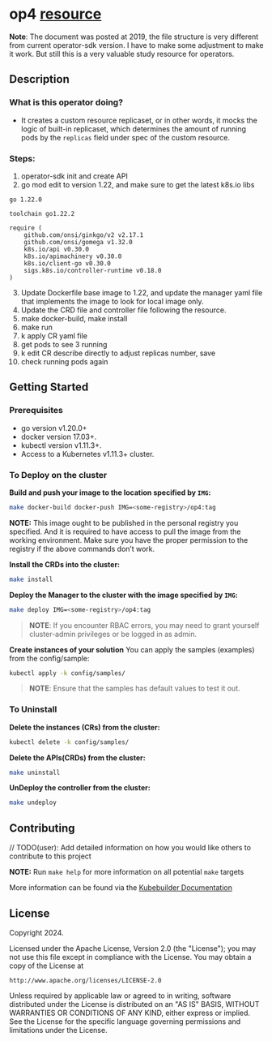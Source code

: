 # op4 [resource](https://faun.pub/writing-your-first-kubernetes-operator-8f3df4453234)
**Note**: The document was posted at 2019, the file structure is very different from current operator-sdk version. I have to make some adjustment to make it work. But still this is a very valuable study resource for operators.

## Description
### What is this operator doing? 
* It creates a custom resource replicaset, or in other words, it mocks the logic of built-in replicaset, which determines the amount of running pods by the `replicas` field under spec of the custom resource.

### Steps:
1. operator-sdk init and create API
2. go mod edit to version 1.22, and make sure to get the latest k8s.io libs
```
go 1.22.0

toolchain go1.22.2

require (
	github.com/onsi/ginkgo/v2 v2.17.1
	github.com/onsi/gomega v1.32.0
	k8s.io/api v0.30.0
	k8s.io/apimachinery v0.30.0
	k8s.io/client-go v0.30.0
	sigs.k8s.io/controller-runtime v0.18.0
)
```
3. Update Dockerfile base image to 1.22, and update the manager yaml file that implements the image to look for local image only.
4. Update the CRD file and controller file following the resource.
5. make docker-build, make install
6. make run
7. k apply CR yaml file
8. get pods to see 3 running
9. k edit CR describe directly to adjust replicas number, save
10. check running pods again

## Getting Started

### Prerequisites
- go version v1.20.0+
- docker version 17.03+.
- kubectl version v1.11.3+.
- Access to a Kubernetes v1.11.3+ cluster.

### To Deploy on the cluster
**Build and push your image to the location specified by `IMG`:**

```sh
make docker-build docker-push IMG=<some-registry>/op4:tag
```

**NOTE:** This image ought to be published in the personal registry you specified. 
And it is required to have access to pull the image from the working environment. 
Make sure you have the proper permission to the registry if the above commands don’t work.

**Install the CRDs into the cluster:**

```sh
make install
```

**Deploy the Manager to the cluster with the image specified by `IMG`:**

```sh
make deploy IMG=<some-registry>/op4:tag
```

> **NOTE**: If you encounter RBAC errors, you may need to grant yourself cluster-admin 
privileges or be logged in as admin.

**Create instances of your solution**
You can apply the samples (examples) from the config/sample:

```sh
kubectl apply -k config/samples/
```

>**NOTE**: Ensure that the samples has default values to test it out.

### To Uninstall
**Delete the instances (CRs) from the cluster:**

```sh
kubectl delete -k config/samples/
```

**Delete the APIs(CRDs) from the cluster:**

```sh
make uninstall
```

**UnDeploy the controller from the cluster:**

```sh
make undeploy
```

## Contributing
// TODO(user): Add detailed information on how you would like others to contribute to this project

**NOTE:** Run `make help` for more information on all potential `make` targets

More information can be found via the [Kubebuilder Documentation](https://book.kubebuilder.io/introduction.html)

## License

Copyright 2024.

Licensed under the Apache License, Version 2.0 (the "License");
you may not use this file except in compliance with the License.
You may obtain a copy of the License at

    http://www.apache.org/licenses/LICENSE-2.0

Unless required by applicable law or agreed to in writing, software
distributed under the License is distributed on an "AS IS" BASIS,
WITHOUT WARRANTIES OR CONDITIONS OF ANY KIND, either express or implied.
See the License for the specific language governing permissions and
limitations under the License.

